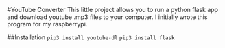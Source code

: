 #YouTube Converter
This little project allows you to run a python flask app and download youtube .mp3 files
to your computer. I initially wrote this program for my raspberrypi.

##Installation
`pip3 install youtube-dl`
`pip3 install flask`
